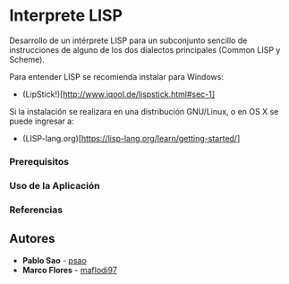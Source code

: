 # Interprete LISP
Desarrollo de un intérprete LISP para un subconjunto sencillo de instrucciones de alguno de los dos dialectos principales (Common LISP y Scheme).

Para entender LISP se recomienda instalar para Windows:

* (LipStick!)[http://www.iqool.de/lispstick.html#sec-1]

Si la instalación se realizara en una distribución GNU/Linux, o en OS X se puede ingresar a:
* (LISP-lang.org)[https://lisp-lang.org/learn/getting-started/]

### Prerequisitos




### Uso de la Aplicación




### Referencias



## Autores

* **Pablo Sao** - [psao](https://github.com/psao)
* **Marco Flores** - [maflodi97](https://github.com/maflodi97)


